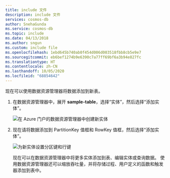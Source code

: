 ```yaml
---
title: include 文件
description: include 文件
services: cosmos-db
author: SnehaGunda
ms.service: cosmos-db
ms.topic: include
ms.date: 04/13/2018
ms.author: sngun
ms.custom: include file
ms.openlocfilehash: 1ebd645b740ab0f454d006d003518fbb8cb5e9e7
ms.sourcegitcommit: eb6bef1274b9e6390c7a77ff69bf6a3b94e827fc
ms.translationtype: HT
ms.contentlocale: zh-CN
ms.lasthandoff: 10/05/2020
ms.locfileid: "68854642"
---
```

现在可以使用数据资源管理器将数据添加到新表。

1. 在数据资源管理器中，展开 **sample-table**，选择“实体”，然后选择“添加实体”。  

   ![在 Azure 门户的数据资源管理器中创建新实体](./media/cosmos-db-create-table-add-sample-data/azure-cosmosdb-data-explorer-new-document.png)

2. 现在请将数据添加到 PartitionKey 值框和 RowKey 值框，然后选择“添加实体”。 

   ![为新实体设置分区键和行键](./media/cosmos-db-create-table-add-sample-data/azure-cosmosdb-data-explorer-new-entity.png)
  
    现在可以在数据资源管理器中将更多实体添加到表、编辑实体或查询数据。 使用数据资源管理器还可以缩放吞吐量，并将存储过程、用户定义的函数和触发器添加到表中。